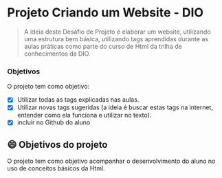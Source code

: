 # Projeto Criando um Website - DIO

> A ideia deste Desafio de Projeto é elaborar um website, utilizando uma estrutura bem básica, utilizando tags aprendidas durante as aulas práticas como parte do curso de Html da trilha de conhecimentos da DIO.

### Objetivos

O projeto tem como objetivo:

- [x] Utilizar todas as tags explicadas nas aulas.
- [x] Utilizar novas tags sugeridas (a ideia é buscar estas tags na internet, entender como ela funciona e utilizar no texto).
- [x] incluir no Github do aluno
    
## 😄 Objetivos do projeto

O projeto tem como objetivo acompanhar o desenvolvimento do aluno no uso de conceitos básicos da Html.



